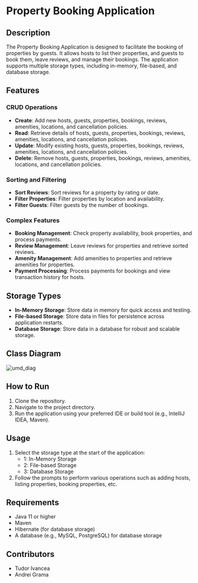 # Property Booking Application

## Description
The Property Booking Application is designed to facilitate the booking of properties by guests. It allows hosts to list their properties, and guests to book them, leave reviews, and manage their bookings. The application supports multiple storage types, including in-memory, file-based, and database storage.

## Features
### CRUD Operations
- **Create**: Add new hosts, guests, properties, bookings, reviews, amenities, locations, and cancellation policies.
- **Read**: Retrieve details of hosts, guests, properties, bookings, reviews, amenities, locations, and cancellation policies.
- **Update**: Modify existing hosts, guests, properties, bookings, reviews, amenities, locations, and cancellation policies.
- **Delete**: Remove hosts, guests, properties, bookings, reviews, amenities, locations, and cancellation policies.

### Sorting and Filtering
- **Sort Reviews**: Sort reviews for a property by rating or date.
- **Filter Properties**: Filter properties by location and availability.
- **Filter Guests**: Filter guests by the number of bookings.

### Complex Features
- **Booking Management**: Check property availability, book properties, and process payments.
- **Review Management**: Leave reviews for properties and retrieve sorted reviews.
- **Amenity Management**: Add amenities to properties and retrieve amenities for properties.
- **Payment Processing**: Process payments for bookings and view transaction history for hosts.

## Storage Types
- **In-Memory Storage**: Store data in memory for quick access and testing.
- **File-based Storage**: Store data in files for persistence across application restarts.
- **Database Storage**: Store data in a database for robust and scalable storage.

## Class Diagram
![umd_diag](https://github.com/user-attachments/assets/a2b0bd59-b3c2-47e4-a83f-1f4953ef754e)

## How to Run

1. Clone the repository.
2. Navigate to the project directory.
3. Run the application using your preferred IDE or build tool (e.g., IntelliJ IDEA, Maven).

## Usage
1. Select the storage type at the start of the application:
    - 1: In-Memory Storage
    - 2: File-based Storage
    - 3: Database Storage
2. Follow the prompts to perform various operations such as adding hosts, listing properties, booking properties, etc.

## Requirements
- Java 11 or higher
- Maven
- Hibernate (for database storage)
- A database (e.g., MySQL, PostgreSQL) for database storage

## Contributors
- Tudor Ivancea
- Andrei Grama
